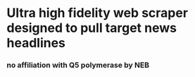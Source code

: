 # Ultra high fidelity web scraper designed to pull target news headlines
### no affiliation with Q5 polymerase by NEB
